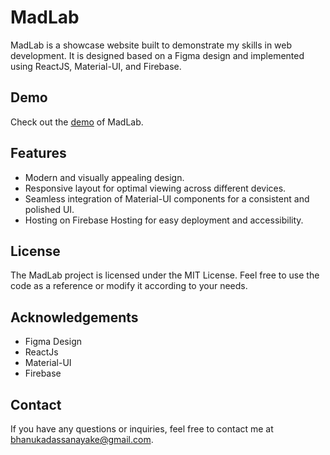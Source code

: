 # MadLab
MadLab is a showcase website built to demonstrate my skills in web development. It is designed based on a Figma design and implemented using ReactJS, Material-UI, and Firebase.

## Demo
Check out the [demo](https://mad-lab-dev.web.app/) of MadLab.


## Features

- Modern and visually appealing design.
- Responsive layout for optimal viewing across different devices.
- Seamless integration of Material-UI components for a consistent and polished UI.
- Hosting on Firebase Hosting for easy deployment and accessibility.

## License

The MadLab project is licensed under the MIT License. Feel free to use the code as a reference or modify it according to your needs.

## Acknowledgements

- Figma Design
- ReactJs
- Material-UI
- Firebase

## Contact

If you have any questions or inquiries, feel free to contact me at bhanukadassanayake@gmail.com.
